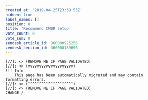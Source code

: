 ```yaml
---
created_at: '2019-04-25T23:39:53Z'
hidden: true
label_names: []
position: 8
title: 'Recommend CMDR setup '
vote_count: 0
vote_sum: 0
zendesk_article_id: 360000925256
zendesk_section_id: 360000189696
---
```



    [//]: <> (REMOVE ME IF PAGE VALIDATED)
    [//]: <> (vvvvvvvvvvvvvvvvvvvv)
    !!! Info
        This page has been automatically migrated and may contain formatting errors.
    [//]: <> (^^^^^^^^^^^^^^^^^^^^)
    [//]: <> (REMOVE ME IF PAGE VALIDATED)
    CHANGE /
